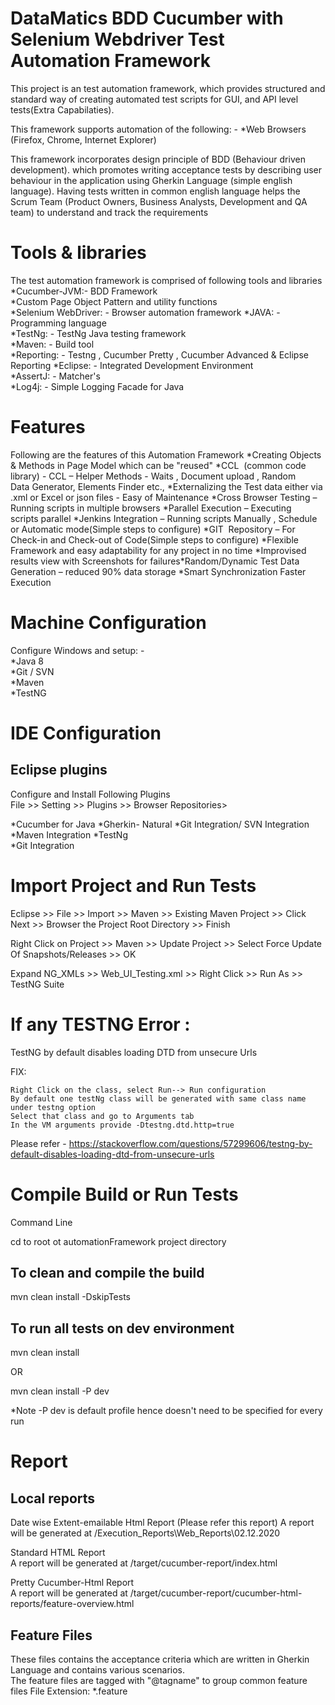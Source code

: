 DataMatics BDD Cucumber with Selenium Webdriver Test Automation Framework
==================================================================================
This project is an test automation framework, which provides structured and standard way of 
creating automated test scripts for GUI, and API level tests(Extra Capabilaties). 

This framework supports automation of the following: - 
*Web Browsers (Firefox, Chrome, Internet Explorer)  
 
This framework incorporates design principle of BDD (Behaviour driven development). which promotes
 writing acceptance tests by describing user behaviour in the application using Gherkin Language (simple english language).
 Having tests written in common english language helps the Scrum Team 
 (Product Owners, Business Analysts, Development and QA team) to understand and track the requirements
 
Tools & libraries
=================
The test automation framework is comprised of following tools and libraries  
*Cucumber-JVM:- BDD Framework  
*Custom Page Object Pattern and utility functions  
*Selenium WebDriver: - Browser automation framework
*JAVA: - Programming language  
*TestNg: - TestNg Java testing framework  
*Maven: - Build tool  
*Reporting: - Testng , Cucumber Pretty , Cucumber Advanced & Eclipse Reporting 
*Eclipse: - Integrated Development Environment  
*AssertJ: - Matcher's  
*Log4j: - Simple Logging Facade for Java  

Features
=================
Following are the features of this Automation Framework
*Creating Objects & Methods in Page Model which can be "reused"
*CCL  (common code library) - CCL – Helper Methods - Waits , Document upload , Random Data Generator, Elements Finder etc.,​
*Externalizing the Test data either via .xml or Excel or json files - Easy of Maintenance
*Cross Browser Testing – Running scripts in multiple browsers
*Parallel Execution – Executing scripts parallel​
*Jenkins Integration – Running scripts Manually , Schedule or Automatic mode(Simple steps to configure)
*GIT  Repository – For Check-in and Check-out of Code​(Simple steps to configure)
*Flexible Framework and easy adaptability for any project in no time
*Improvised results view with Screenshots for failures​
*Random/Dynamic Test Data Generation – reduced 90% data storage​
*Smart Synchronization Faster Execution

Machine Configuration
====================
Configure Windows and setup: -   
*Java 8  
*Git  / SVN  
*Maven  
*TestNG

IDE Configuration
==================
Eclipse plugins  
----------------
Configure and Install Following Plugins  
File >> Setting >> Plugins >> Browser Repositories>

*Cucumber for Java
*Gherkin- Natural
*Git Integration/ SVN Integration  
*Maven Integration
*TestNg  
*Git Integration

Import Project and Run Tests
==========================

Eclipse >> File >> Import >> Maven >> Existing Maven Project >> Click Next >> Browser the Project Root Directory >> Finish

Right Click on Project >> Maven >> Update Project >> Select Force Update Of Snapshots/Releases >> OK

Expand NG_XMLs >> Web_UI_Testing.xml >> Right Click >> Run As >> TestNG Suite

If any TESTNG Error :
==========================
TestNG by default disables loading DTD from unsecure Urls

FIX: 

    Right Click on the class, select Run--> Run configuration
    By default one testNg class will be generated with same class name under testng option
    Select that class and go to Arguments tab
    In the VM arguments provide -Dtestng.dtd.http=true

Please refer - https://stackoverflow.com/questions/57299606/testng-by-default-disables-loading-dtd-from-unsecure-urls


Compile Build or Run Tests
==========================

Command Line

cd to root ot automationFramework project directory

To clean and compile the build
-----------------------------
mvn clean install -DskipTests

To run all tests on dev environment
--------------------------------------
mvn clean install  

OR

mvn clean install -P dev  

*Note -P dev is default profile hence doesn't need to be specified for every run

Report
======

Local reports
-------------
Date wise Extent-emailable Html Report  (Please refer this report)
A report will be generated at /Execution_Reports\Web_Reports\02.12.2020 

Standard HTML Report  
A report will be generated at /target/cucumber-report/index.html  

Pretty Cucumber-Html Report  
A report will be generated at /target/cucumber-report/cucumber-html-reports/feature-overview.html 

Feature Files
-------------------------------------------------------------------
These files contains the acceptance criteria which are written in Gherkin Language and contains various scenarios.  
The feature files are tagged with "@tagname" to group common feature files 
File Extension:  *.feature    


